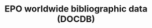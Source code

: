 ---
cost: € 2.700,00 (main dataset), € 9.100,00 (backfile)
description: 'DOCDB is the EPO''s master documentation database with worldwide coverage.
  It contains bibliographic data, abstracts, citations and the DOCDB simple patent
  family, but no full text or images. '
last_edit: Mon, 19 Jun 2023 16:35:30 GMT
location: https://www.epo.org/searching-for-patents/data/bulk-data-sets/docdb.html#tab-1
maintained_by: EPO
open_access: 'FALSE'
shortname: docdb
tags:
- patents
- bibliographic data
- abstracts
terms_of_use: available through paid subscription, https://www.epo.org/service-support/ordering/raw-data-terms-and-conditions.html
title: EPO worldwide bibliographic data (DOCDB)
uuid: 7da1dc8e-9e6c-4a53-9571-1b2f527a5dcd
versioning: 'FALSE'
---